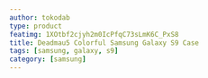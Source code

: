 ```yaml
---
author: tokodab
type: product
featimg: 1XOtbf2cjyh2m0IcPfqC73sLmK6C_PxS8
title: Deadmau5 Colorful Samsung Galaxy S9 Case
tags: [samsung, galaxy, s9]
category: [samsung]
---
```

